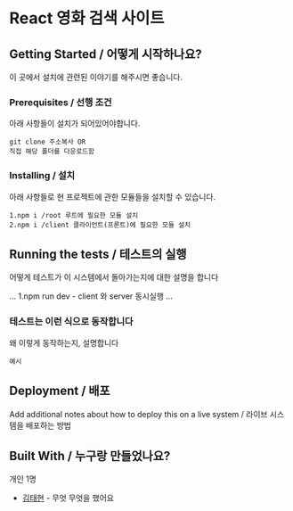 # React 영화 검색 사이트


## Getting Started / 어떻게 시작하나요?

이 곳에서 설치에 관련된 이야기를 해주시면 좋습니다.

### Prerequisites / 선행 조건

아래 사항들이 설치가 되어있어야합니다.

```
git clone 주소복사 OR
직접 해당 폴더를 다운로드함
```

### Installing / 설치

아래 사항들로 현 프로젝트에 관한 모듈들을 설치할 수 있습니다.

```
1.npm i /root 루트에 필요한 모듈 설치
2.npm i /client 클라이언트(프론트)에 필요한 모듈 설치
```

## Running the tests / 테스트의 실행

어떻게 테스트가 이 시스템에서 돌아가는지에 대한 설명을 합니다

...
1.npm run dev - client 와 server 동시실행
...

### 테스트는 이런 식으로 동작합니다

왜 이렇게 동작하는지, 설명합니다

```
예시
```

## Deployment / 배포

Add additional notes about how to deploy this on a live system / 라이브 시스템을 배포하는 방법

## Built With / 누구랑 만들었나요?

개인 1명
* [김태현](https://github.com/Addressday) - 무엇 무엇을 했어요 
